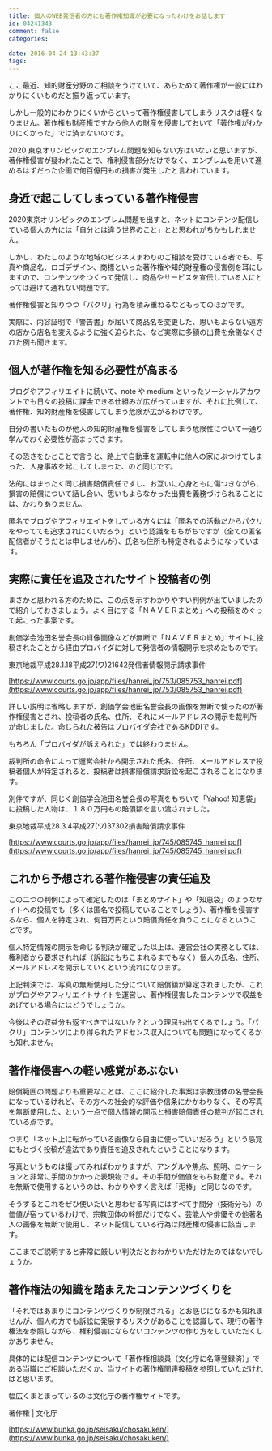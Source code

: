 ```yaml
---
title: 個人のWEB発信者の方にも著作権知識が必要になったわけをお話します
id: 04241343
comment: false
categories:
   
date: 2016-04-24 13:43:37
tags:
---
```


ここ最近、知的財産分野のご相談をうけていて、あらためて著作権が一般にはわかりにくいものだと振り返っています。

しかし一般的にわかりにくいからといって著作権侵害してしまうリスクは軽くなりません。著作権も財産権ですから他人の財産を侵害しておいて「著作権がわかりにくかった」では済まないのです。

2020 東京オリンピックのエンブレム問題を知らない方はいないと思いますが、著作権侵害が疑われたことで、権利侵害部分だけでなく、エンブレムを用いて進めるはずだった企画で何百億円もの損害が発生したと言われています。

## 身近で起こしてしまっている著作権侵害

2020東京オリンピックのエンブレム問題を出すと、ネットにコンテンツ配信している個人の方には「自分とは違う世界のこと」とと思われがちかもしれません。

しかし、わたしのような地域のビジネスまわりのご相談を受けている者でも、写真や商品名、ロゴデザイン、商標といった著作権や知的財産権の侵害例を耳にしますので、コンテンツをつくって発信し、商品やサービスを宣伝している人にとっては避けて通れない問題です。

著作権侵害と知りつつ「パクリ」行為を積み重ねるなどもってのほかです。

実際に、内容証明で「警告書」が届いて商品名を変更した、思いもよらない遠方の店から店名を変えるように強く迫られた、など実際に多額の出費を余儀なくされた例も聞きます。

## 個人が著作権を知る必要性が高まる

ブログやアフィリエイトに続いて、note や medium といったソーシャルアカウントでも日々の投稿に課金できる仕組みが広がっていますが、それに比例して、著作権、知的財産権を侵害してしまう危険が広がるわけです。

自分の書いたものが他人の知的財産権を侵害をしてしまう危険性について一通り学んでおく必要性が高まってきます。

その恐さをひとことで言うと、路上で自動車を運転中に他人の家にぶつけてしまった、人身事故を起こしてしまった、のと同じです。

法的にはまったく同じ損害賠償責任ですし、お互いに心身ともに傷つきながら、損害の賠償について話し合い、思いもよらなかった出費を義務づけられることには、かわりありません。

匿名でブログやアフィリエイトをしている方々には「匿名での活動だからパクリをやってても追求されにくいだろう」という認識をもちがちですが（全ての匿名配信者がそうだとは申しませんが）、氏名も住所も特定されるようになっています。

## 実際に責任を追及されたサイト投稿者の例

まさかと思われる方のために、この点を示すわかりやすい判例が出ていましたので紹介しておきましょう。よく目にする「ＮＡＶＥＲまとめ」への投稿をめぐって起こった事案です。

創価学会池田名誉会長の肖像画像などが無断で「ＮＡＶＥＲまとめ」サイトに投稿されたことから経由プロバイダに対して発信者の情報開示を求めたものです。

東京地裁平成28.1.18平成27(ワ)21642発信者情報開示請求事件

[https://www.courts.go.jp/app/files/hanrei_jp/753/085753_hanrei.pdf](https://www.courts.go.jp/app/files/hanrei_jp/753/085753_hanrei.pdf)

詳しい説明は省略しますが、創価学会池田名誉会長の画像を無断で使ったのが著作権侵害とされ、投稿者の氏名、住所、それにメールアドレスの開示を裁判所が命じました。命じられた被告はプロバイダ会社であるKDDIです。

もちろん「プロバイダが訴えられた」では終わりません。

裁判所の命令によって運営会社から開示された氏名、住所、メールアドレスで投稿者個人が特定されると、投稿者は損害賠償請求訴訟を起こされることになります。

別件ですが、同じく創価学会池田名誉会長の写真をもちいて「Yahoo! 知恵袋」に投稿した人物は、１８０万円もの賠償額を言い渡されました。

東京地裁平成28.3.4平成27(ワ)37302損害賠償請求事件

[https://www.courts.go.jp/app/files/hanrei_jp/745/085745_hanrei.pdf](https://www.courts.go.jp/app/files/hanrei_jp/745/085745_hanrei.pdf)

## これから予想される著作権侵害の責任追及

この二つの判例によって確定したのは「まとめサイト」や「知恵袋」のようなサイトへの投稿でも（多くは匿名で投稿していることでしょう）、著作権を侵害するなら、個人を特定され、何百万円という賠償責任を負うことになるということです。

個人特定情報の開示を命じる判決が確定した以上は、運営会社の実務としては、権利者から要求されれば（訴訟にもちこまれるまでもなく）個人の氏名、住所、メールアドレスを開示していくという流れになります。

上記判決では、写真の無断使用した分について賠償額が算定されましたが、これがブログやアフィリエイトサイトを運営し、著作権侵害したコンテンツで収益をあげている場合にはどうでしょうか。

今後はその収益分も返すべきではないか？という理屈も出てくるでしょう。「パクリ」コンテンツにより得られたアドセンス収入についても問題になってくるかも知れません。

## 著作権侵害への軽い感覚があぶない

賠償範囲の問題よりも重要なことは、ここに紹介した事案は宗教団体の名誉会長になっているけれど、その方への社会的な評価や信条にかかわりなく、その写真を無断使用した、という一点で個人情報の開示と損害賠償責任の裁判が起こされている点です。

つまり「ネット上に転がっている画像なら自由に使っていいだろう」という感覚にもとづく投稿が違法であり責任を追及されたということになります。

写真というものは撮ってみればわかりますが、アングルや焦点、照明、ロケーションと非常に手間のかかった表現物です。その手間が価値をもち財産です。それを無断で使用するというのは、わかりやすく言えば「泥棒」と同じなのです。

そうするとこれをぜひ使いたいと思わせる写真にはすべて手間分（技術分も）の価値が宿っているわけで、宗教団体の幹部だけでなく、芸能人や俳優その他著名人の画像を無断で使用し、ネット配信している行為は財産権の侵害に該当します。

ここまでご説明すると非常に厳しい判決だとおわかりいただけたのではないでしょうか。

## 著作権法の知識を踏まえたコンテンツづくりを

「それではあまりにコンテンツづくりが制限される」とお感じになるかも知れませんが、個人の方でも訴訟に発展するリスクがあることを認識して、現行の著作権法を参照しながら、権利侵害にならないコンテンツの作り方をしていただくしかありません。

具体的には配信コンテンツについて「著作権相談員（文化庁に名簿登録済）」である当職にご相談いただくか、当サイトの著作権関連投稿を参照していただければと思います。

幅広くまとまっているのは文化庁の著作権サイトです。

著作権 | 文化庁

[https://www.bunka.go.jp/seisaku/chosakuken/](https://www.bunka.go.jp/seisaku/chosakuken/)